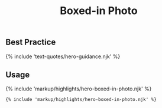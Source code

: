 ﻿---
title: Boxed-in Photo
summary: Short amounts of text and a link with a contained image.
tags: feature block
layout: guide
eleventyNavigation:
  key: Boxed-in Photo
  parent: Hero Blocks
  excerpt: Short amounts of text and a link with a contained image.
  order: 3
  img: /img/illustrations/illus-boxed-in-photo.svg
---

## Best Practice

{% include 'text-quotes/hero-guidance.njk' %}

## Usage

{% include 'markup/highlights/hero-boxed-in-photo.njk' %}

``` html
{% include 'markup/highlights/hero-boxed-in-photo.njk' %}
```
